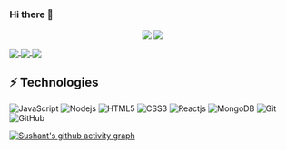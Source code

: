 ### Hi there 👋

<p align="center">
  <img align="center" src="https://github-readme-stats.vercel.app/api?username=sushantgwr87&hide=contribs,prs,issues&show_icons=true&theme=midnight-purple" />
  <img align="center" src="https://github-readme-stats.vercel.app/api/top-langs/?username=sushantgwr87&theme=midnight-purple" />
</p>
<a href="https://github.com/sushantgwr87/Inked-Diary">
  <img align="center" src="https://github-readme-stats.vercel.app/api/pin/?username=sushantgwr87&repo=Inked-Diary&theme=midnight-purple" />
</a>
<a href="https://github.com/sushantgwr87/Clock-Timer">
  <img align="center" src="https://github-readme-stats.vercel.app/api/pin/?username=sushantgwr87&repo=Clock-Timer&theme=midnight-purple" />
</a>
<a href="https://github.com/sushantgwr87/portfolio">
  <img align="center" src="https://github-readme-stats.vercel.app/api/pin/?username=sushantgwr87&repo=portfolio&theme=midnight-purple" />
</a>

## ⚡ Technologies

![JavaScript](https://img.shields.io/badge/-JavaScript-black?style=flat-square&logo=javascript)
![Nodejs](https://img.shields.io/badge/-Nodejs-black?style=flat-square&logo=Node.js)
![HTML5](https://img.shields.io/badge/-HTML5-E34F26?style=flat-square&logo=html5&logoColor=white)
![CSS3](https://img.shields.io/badge/-CSS3-1572B6?style=flat-square&logo=css3)
![Reactjs](https://img.shields.io/badge/-Reactjs-563D7C?style=flat-square&logo=react.js)
![MongoDB](https://img.shields.io/badge/-MongoDB-black?style=flat-square&logo=mongodb)
![Git](https://img.shields.io/badge/-Git-black?style=flat-square&logo=git)
![GitHub](https://img.shields.io/badge/-GitHub-181717?style=flat-square&logo=github)

[![Sushant's github activity graph](https://activity-graph.herokuapp.com/graph?username=sushantgwr87&theme=react-dark)](https://github.com/sushantgwr87)
